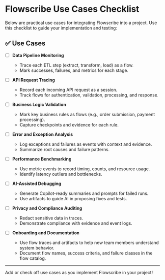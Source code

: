 # Flowscribe Use Cases Checklist

Below are practical use cases for integrating Flowscribe into a project. Use this checklist to guide your implementation and testing:

## ✅ Use Cases

- [ ] **Data Pipeline Monitoring**
  - Trace each ETL step (extract, transform, load) as a flow.
  - Mark successes, failures, and metrics for each stage.

- [ ] **API Request Tracing**
  - Record each incoming API request as a session.
  - Track flows for authentication, validation, processing, and response.

- [ ] **Business Logic Validation**
  - Mark key business rules as flows (e.g., order submission, payment processing).
  - Capture checkpoints and evidence for each rule.

- [ ] **Error and Exception Analysis**
  - Log exceptions and failures as events with context and evidence.
  - Summarize root causes and failure patterns.

- [ ] **Performance Benchmarking**
  - Use metric events to record timing, counts, and resource usage.
  - Identify latency outliers and bottlenecks.

- [ ] **AI-Assisted Debugging**
  - Generate Copilot-ready summaries and prompts for failed runs.
  - Use artifacts to guide AI in proposing fixes and tests.

- [ ] **Privacy and Compliance Auditing**
  - Redact sensitive data in traces.
  - Demonstrate compliance with evidence and event logs.

- [ ] **Onboarding and Documentation**
  - Use flow traces and artifacts to help new team members understand system behavior.
  - Document flow names, success criteria, and failure classes in the flow catalog.

---

Add or check off use cases as you implement Flowscribe in your project!
